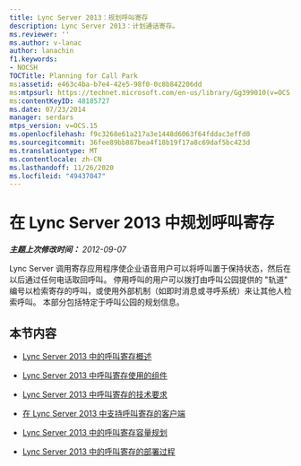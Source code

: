 ```yaml
---
title: Lync Server 2013：规划呼叫寄存
description: Lync Server 2013：计划通话寄存。
ms.reviewer: ''
ms.author: v-lanac
author: lanachin
f1.keywords:
- NOCSH
TOCTitle: Planning for Call Park
ms:assetid: e463c4ba-b7e4-42e5-98f0-0c8b842206dd
ms:mtpsurl: https://technet.microsoft.com/en-us/library/Gg399010(v=OCS.15)
ms:contentKeyID: 48185727
ms.date: 07/23/2014
manager: serdars
mtps_version: v=OCS.15
ms.openlocfilehash: f9c3268e61a217a3e1448d6063f64fddac3effd0
ms.sourcegitcommit: 36fee89bb887bea4f18b19f17a8c69daf5bc423d
ms.translationtype: MT
ms.contentlocale: zh-CN
ms.lasthandoff: 11/26/2020
ms.locfileid: "49437047"
---
```

# <a name="planning-for-call-park-in-lync-server-2013"></a>在 Lync Server 2013 中规划呼叫寄存

<div data-xmlns="http://www.w3.org/1999/xhtml">

<div class="topic" data-xmlns="http://www.w3.org/1999/xhtml" data-msxsl="urn:schemas-microsoft-com:xslt" data-cs="https://msdn.microsoft.com/">

<div data-asp="https://msdn2.microsoft.com/asp">



</div>

<div id="mainSection">

<div id="mainBody">

<span> </span>

_**主题上次修改时间：** 2012-09-07_

Lync Server 调用寄存应用程序使企业语音用户可以将呼叫置于保持状态，然后在以后通过任何电话取回呼叫。 停用呼叫的用户可以拨打由呼叫公园提供的 "轨道" 编号以检索寄存的呼叫，或使用外部机制（如即时消息或寻呼系统）来让其他人检索呼叫。 本部分包括特定于呼叫公园的规划信息。

<div>

## <a name="in-this-section"></a>本节内容

  - [Lync Server 2013 中的呼叫寄存概述](lync-server-2013-overview-of-call-park.md)

  - [Lync Server 2013 中呼叫寄存使用的组件](lync-server-2013-components-used-by-call-park.md)

  - [Lync Server 2013 中呼叫寄存的技术要求](lync-server-2013-technical-requirements-for-call-park.md)

  - [在 Lync Server 2013 中支持呼叫寄存的客户端](lync-server-2013-clients-supported-for-call-park.md)

  - [Lync Server 2013 中的呼叫寄存容量规划](lync-server-2013-capacity-planning-for-call-park.md)

  - [Lync Server 2013 中的呼叫寄存的部署过程](lync-server-2013-deployment-process-for-call-park.md)

</div>

</div>

<span> </span>

</div>

</div>

</div>

